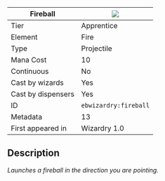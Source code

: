 | Fireball |![](https://github.com/Electroblob77/Wizardry/blob/1.12.2/src/main/resources/assets/ebwizardry/textures/spells/fireball.png)|
|---|---|
| Tier | Apprentice |
| Element | Fire |
| Type | Projectile |
| Mana Cost | 10 |
| Continuous | No |
| Cast by wizards | Yes |
| Cast by dispensers | Yes |
| ID | `ebwizardry:fireball` |
| Metadata | 13 |
| First appeared in | Wizardry 1.0 |
## Description
_Launches a fireball in the direction you are pointing._